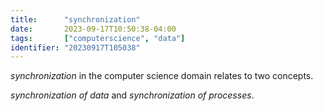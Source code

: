 ```yaml
---
title:      "synchronization"
date:       2023-09-17T10:50:38-04:00
tags:       ["computerscience", "data"]
identifier: "20230917T105038"
---
```


*synchronization* in the computer science domain relates to two
concepts.

*synchronization of data* and *synchronization of processes*.
